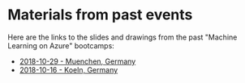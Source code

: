 # Materials from past events

Here are the links to the slides and drawings from the past "Machine Learning on Azure" bootcamps:

* [2018-10-29 - Muenchen, Germany](https://1drv.ms/u/s!ArmaMTQLU4cHd7g9qHleXl19MT4)
* [2018-10-16 - Koeln, Germany](https://1drv.ms/u/s!ArmaMTQLU4cHdLIqnqsCVLDzFFk)
